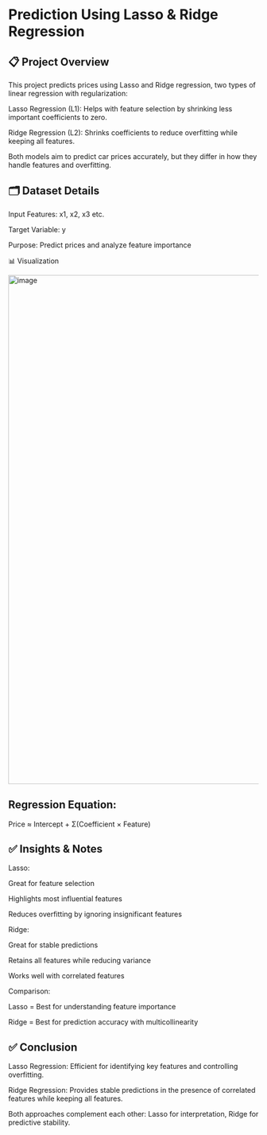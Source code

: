 # Prediction Using Lasso & Ridge Regression
## 📋 Project Overview

This project predicts prices using Lasso and Ridge regression, two types of linear regression with regularization:

Lasso Regression (L1): Helps with feature selection by shrinking less important coefficients to zero.

Ridge Regression (L2): Shrinks coefficients to reduce overfitting while keeping all features.

Both models aim to predict car prices accurately, but they differ in how they handle features and overfitting.

## 🗂 Dataset Details

Input Features: x1, x2, x3 etc.

Target Variable: y

Purpose: Predict prices and analyze feature importance

📊 Visualization

<img width="1536" height="1024" alt="image" src="https://github.com/user-attachments/assets/f3fb1109-3baf-489c-bb16-030e15a26d16" />


## Regression Equation:
Price ≈ Intercept + Σ(Coefficient × Feature)

## ✅ Insights & Notes

Lasso:

Great for feature selection

Highlights most influential features 

Reduces overfitting by ignoring insignificant features

Ridge:

Great for stable predictions

Retains all features while reducing variance

Works well with correlated features

Comparison:

Lasso = Best for understanding feature importance

Ridge = Best for prediction accuracy with multicollinearity

## ✅ Conclusion

Lasso Regression: Efficient for identifying key features and controlling overfitting.

Ridge Regression: Provides stable predictions in the presence of correlated features while keeping all features.

Both approaches complement each other: Lasso for interpretation, Ridge for predictive stability.
